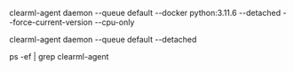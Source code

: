 clearml-agent daemon --queue default --docker python:3.11.6 --detached --force-current-version --cpu-only



clearml-agent daemon --queue default --detached

ps -ef | grep clearml-agent
